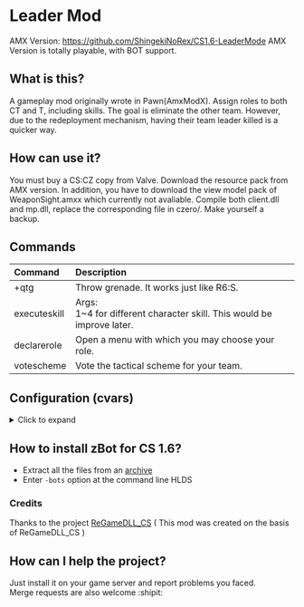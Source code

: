 # Leader Mod
AMX Version: https://github.com/ShingekiNoRex/CS1.6-LeaderMode
AMX Version is totally playable, with BOT support.

## What is this?
A gameplay mod originally wrote in Pawn(AmxModX).
Assign roles to both CT and T, including skills.
The goal is eliminate the other team. However, due to the redeployment mechanism, having their team leader killed is a quicker way.

## How can use it?
You must buy a CS:CZ copy from Valve.
Download the resource pack from AMX version. In addition, you have to download the view model pack of WeaponSight.amxx which currently not avaliable.
Compile both client.dll and mp.dll, replace the corresponding file in czero/. Make yourself a backup.

## Commands
| Command                             | Description                                     |
| :---------------------------------- | :---------------------------------------------- |
| +qtg                                | Throw grenade. It works just like R6:S. |
| executeskill                        | Args:<br/> 1~4 for different character skill. This would be improve later. |
| declarerole                         | Open a menu with which you may choose your role. |
| votescheme                          | Vote the tactical scheme for your team. |

## Configuration (cvars)
<details>
<summary>Click to expand</summary>

| CVar                               | Default | Min | Max          | Description                                    |
| :--------------------------------- | :-----: | :-: | :----------: | :--------------------------------------------- |
| UNDER CONSTRUCTION                 | :-----: | :-: | :----------: | :--------------------------------------------- |
</details>

## How to install zBot for CS 1.6?
* Extract all the files from an [archive](regamedll/extra/zBot/bot_profiles.zip?raw=true)
* Enter `-bots` option at the command line HLDS

### Credits
Thanks to the project [ReGameDLL_CS](https://github.com/s1lentq/ReGameDLL_CS) ( This mod was created on the basis of ReGameDLL_CS )

## How can I help the project?
Just install it on your game server and report problems you faced.<br />
Merge requests are also welcome :shipit:
